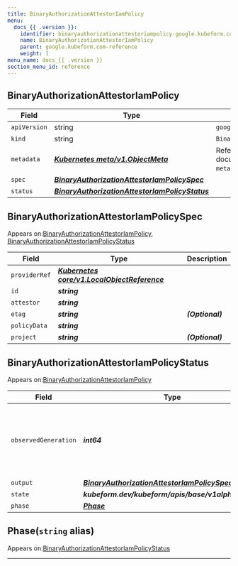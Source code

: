 ```yaml
---
title: BinaryAuthorizationAttestorIamPolicy
menu:
  docs_{{ .version }}:
    identifier: binaryauthorizationattestoriampolicy-google.kubeform.com
    name: BinaryAuthorizationAttestorIamPolicy
    parent: google.kubeform.com-reference
    weight: 1
menu_name: docs_{{ .version }}
section_menu_id: reference
---
```


## BinaryAuthorizationAttestorIamPolicy
| Field | Type | Description |
| ------ | ----- | ----------- |
| `apiVersion` | string | `google.kubeform.com/v1alpha1` |
|    `kind` | string | `BinaryAuthorizationAttestorIamPolicy` |
| `metadata` | ***[Kubernetes meta/v1.ObjectMeta](https://v1-18.docs.kubernetes.io/docs/reference/generated/kubernetes-api/v1.18/#objectmeta-v1-meta)***|Refer to the Kubernetes API documentation for the fields of the `metadata` field.|
| `spec` | ***[BinaryAuthorizationAttestorIamPolicySpec](#binaryauthorizationattestoriampolicyspec)***||
| `status` | ***[BinaryAuthorizationAttestorIamPolicyStatus](#binaryauthorizationattestoriampolicystatus)***||
## BinaryAuthorizationAttestorIamPolicySpec

Appears on:[BinaryAuthorizationAttestorIamPolicy](#binaryauthorizationattestoriampolicy), [BinaryAuthorizationAttestorIamPolicyStatus](#binaryauthorizationattestoriampolicystatus)

| Field | Type | Description |
| ------ | ----- | ----------- |
| `providerRef` | ***[Kubernetes core/v1.LocalObjectReference](https://v1-18.docs.kubernetes.io/docs/reference/generated/kubernetes-api/v1.18/#localobjectreference-v1-core)***||
| `id` | ***string***||
| `attestor` | ***string***||
| `etag` | ***string***| ***(Optional)*** |
| `policyData` | ***string***||
| `project` | ***string***| ***(Optional)*** |
## BinaryAuthorizationAttestorIamPolicyStatus

Appears on:[BinaryAuthorizationAttestorIamPolicy](#binaryauthorizationattestoriampolicy)

| Field | Type | Description |
| ------ | ----- | ----------- |
| `observedGeneration` | ***int64***| ***(Optional)*** Resource generation, which is updated on mutation by the API Server.|
| `output` | ***[BinaryAuthorizationAttestorIamPolicySpec](#binaryauthorizationattestoriampolicyspec)***| ***(Optional)*** |
| `state` | ***kubeform.dev/kubeform/apis/base/v1alpha1.State***| ***(Optional)*** |
| `phase` | ***[Phase](#phase)***| ***(Optional)*** |
## Phase(`string` alias)

Appears on:[BinaryAuthorizationAttestorIamPolicyStatus](#binaryauthorizationattestoriampolicystatus)

---
